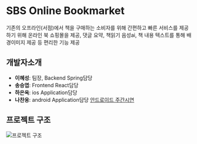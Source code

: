 # SBS Online Bookmarket
기존의 오프라인(서점)에서 책을 구매하는 소비자를 위해 간편하고 빠른 
서비스를 제공하기 위해 온라인 북 쇼핑몰을 제공, 댓글 요약, 책읽기 음성ai, 
책 내용 텍스트를 통해 배경이미지 제공 등 편리한 기능 제공

## 개발자소개
+ **이혜성**: 팀장, Backend Spring담당
+ **송승엽**: Frontend React담당
+ **하은옥**: ios Application담당
+ **나찬웅**: android Application담당 [안드로이드 주간시연](https://www.youtube.com/watch?v=34qbyvwrOPg)

## 프로젝트 구조
![프로젝트 구조](https://github.com/jihohyeseong/SBS/assets/152616772/466c66f3-de53-496d-8fc6-01e3a5b848c4)
